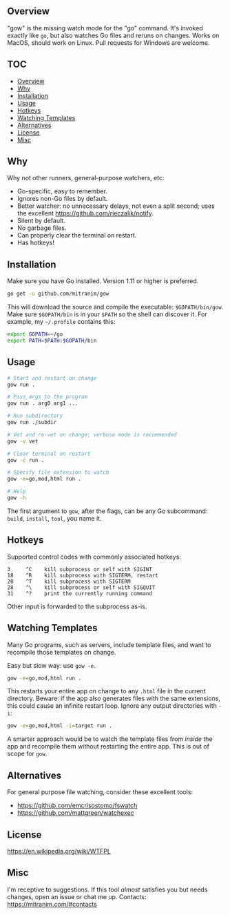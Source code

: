 ## Overview

"gow" is the missing watch mode for the "go" command. It's invoked exactly like `go`, but also watches Go files and reruns on changes. Works on MacOS, should work on Linux. Pull requests for Windows are welcome.

## TOC

* [Overview](#overview)
* [Why](#why)
* [Installation](#installation)
* [Usage](#usage)
* [Hotkeys](#hotkeys)
* [Watching Templates](#watching-templates)
* [Alternatives](#alternatives)
* [License](#license)
* [Misc](#misc)

## Why

Why not other runners, general-purpose watchers, etc:

  * Go-specific, easy to remember.
  * Ignores non-Go files by default.
  * Better watcher: no unnecessary delays, not even a split second; uses the excellent https://github.com/rjeczalik/notify.
  * Silent by default.
  * No garbage files.
  * Can properly clear the terminal on restart.
  * Has hotkeys!

## Installation

Make sure you have Go installed. Version 1.11 or higher is preferred.

```sh
go get -u github.com/mitranim/gow
```

This will download the source and compile the executable: `$GOPATH/bin/gow`. Make sure `$GOPATH/bin` is in your `$PATH` so the shell can discover it. For example, my `~/.profile` contains this:

```sh
export GOPATH=~/go
export PATH=$PATH:$GOPATH/bin
```

## Usage

```sh
# Start and restart on change
gow run .

# Pass args to the program
gow run . arg0 arg1 ...

# Run subdirectory
gow run ./subdir

# Vet and re-vet on change; verbose mode is recommended
gow -v vet

# Clear terminal on restart
gow -c run .

# Specify file extension to watch
gow -e=go,mod,html run .

# Help
gow -h
```

The first argument to `gow`, after the flags, can be any Go subcommand: `build`, `install`, `tool`, you name it.

## Hotkeys

Supported control codes with commonly associated hotkeys:

```
3     ^C    kill subprocess or self with SIGINT
18    ^R    kill subprocess with SIGTERM, restart
20    ^T    kill subprocess with SIGTERM
28    ^\    kill subprocess or self with SIGQUIT
31    ^?    print the currently running command
```

Other input is forwarded to the subprocess as-is.

## Watching Templates

Many Go programs, such as servers, include template files, and want to recompile those templates on change.

Easy but slow way: use `gow -e`.

```sh
gow -e=go,mod,html run .
```

This restarts your entire app on change to any `.html` file in the current directory. Beware: if the app also generates files with the same extensions, this could cause an infinite restart loop. Ignore any output directories with `-i`:

```sh
gow -e=go,mod,html -i=target run .
```

A smarter approach would be to watch the template files from _inside_ the app and recompile them without restarting the entire app. This is out of scope for `gow`.

## Alternatives

For general purpose file watching, consider these excellent tools:

  * https://github.com/emcrisostomo/fswatch
  * https://github.com/mattgreen/watchexec

## License

https://en.wikipedia.org/wiki/WTFPL

## Misc

I'm receptive to suggestions. If this tool _almost_ satisfies you but needs changes, open an issue or chat me up. Contacts: https://mitranim.com/#contacts
